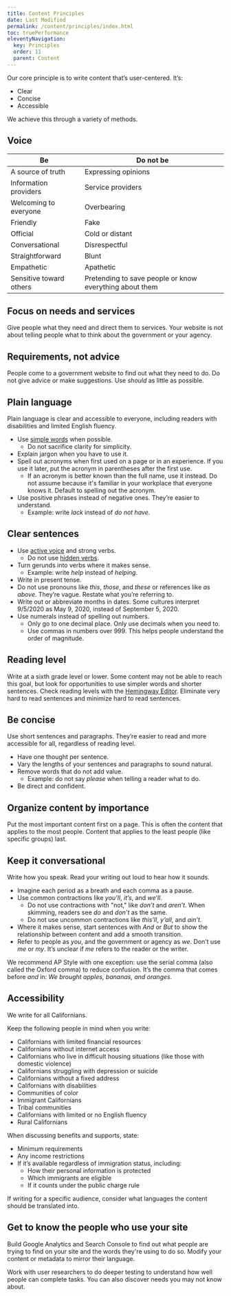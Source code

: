 ```yaml
---
title: Content Principles
date: Last Modified
permalink: /content/principles/index.html
toc: truePerformance
eleventyNavigation:
  key: Principles
  order: 11 
  parent: Content
---
```


Our core principle is to write content that’s user-centered. It’s:
* Clear
* Concise
* Accessible

We achieve this through a variety of methods.

## Voice

| Be                      | Do not be                                               |
| ----------------------- |-------------------------------------------------------- |
| A source of truth       | Expressing opinions                                     |
| Information providers   | Service providers                                       |
| Welcoming to everyone   | Overbearing                                             |
| Friendly                | Fake                                                    |
| Official                | Cold or distant                                         |
| Conversational          | Disrespectful                                           |
| Straightforward         | Blunt                                                   |
| Empathetic              | Apathetic                                               |
| Sensitive toward others | Pretending to save people or know everything about them |

## Focus on needs and services
Give people what they need and direct them to services. Your website is not about telling people what to think about the government or your agency.

## Requirements, not advice
People come to a government website to find out what they need to do. Do not give advice or make suggestions. Use _should_ as little as possible.

## Plain language
Plain language is clear and accessible to everyone, including readers with disabilities and limited English fluency.

* Use [simple words](https://plainlanguage.gov/guidelines/words/use-simple-words-phrases/) when possible.
  * Do not sacrifice clarity for simplicity.
* Explain jargon when you have to use it.
* Spell out acronyms when first used on a page or in an experience. If you use it later, put the acronym in parentheses after the first use.
  * If an acronym is better known than the full name, use it instead. Do not assume because it's familiar in your workplace that everyone knows it. Default to spelling out the acronym.
* Use positive phrases instead of negative ones. They’re easier to understand.
  * Example: write _lack_ instead of _do not have_.

## Clear sentences
* Use [active voice](https://plainlanguage.gov/guidelines/conversational/use-active-voice/) and strong verbs.
  * Do not use [hidden verbs](https://plainlanguage.gov/guidelines/words/avoid-hidden-verbs/).
* Turn gerunds into verbs where it makes sense.
  * Example: write _help_ instead of _helping_.
* Write in present tense.
* Do not use pronouns like _this_, _those_, and _these_ or references like _as above_. They’re vague. Restate what you’re referring to.
* Write out or abbreviate months in dates. Some cultures interpret 9/5/2020 as May 9, 2020, instead of September 5, 2020.
* Use numerals instead of spelling out numbers.
  * Only go to one decimal place. Only use decimals when you need to.
  * Use commas in numbers over 999. This helps people understand the order of magnitude.

## Reading level
Write at a sixth grade level or lower. Some content may not be able to reach this goal, but look for opportunities to use simpler words and shorter sentences. Check reading levels with the [Hemingway Editor](http://hemingwayapp.com/). Eliminate very hard to read sentences and minimize hard to read sentences.

## Be concise
Use short sentences and paragraphs. They’re easier to read and more accessible for all, regardless of reading level.

* Have one thought per sentence.
* Vary the lengths of your sentences and paragraphs to sound natural.
* Remove words that do not add value.
  * Example: do not say _please_ when telling a reader what to do.
* Be direct and confident.

## Organize content by importance
Put the most important content first on a page. This is often the content that applies to the most people. Content that applies to the least people (like specific groups) last.

## Keep it conversational
Write how you speak. Read your writing out loud to hear how it sounds.

* Imagine each period as a breath and each comma as a pause.
* Use common contractions like _you’ll_, _it’s_, and _we’ll_.
  * Do not use contractions with "not," like _don’t_ and _aren’t_. When skimming, readers see _do_ and _don’t_ as the same.
  * Do not use uncommon contractions like _this’ll_, _y’all_, and _ain’t_.
* Where it makes sense, start sentences with _And_ or _But_ to show the relationship between content and add a smooth transition.
* Refer to people as _you_, and the government or agency as _we_. Don’t use _me_ or _my_. It’s unclear if _me_ refers to the reader or the writer.

We recommend AP Style with one exception: use the serial comma (also called the Oxford comma) to reduce confusion. It’s the comma that comes before _and_ in: _We brought apples, bananas, and oranges._

## Accessibility
We write for all Californians.

Keep the following people in mind when you write:
* Californians with limited financial resources
* Californians without internet access
* Californians who live in difficult housing situations (like those with domestic violence)
* Californians struggling with depression or suicide
* Californians without a fixed address
* Californians with disabilities
* Communities of color
* Immigrant Californians
* Tribal communities
* Californians with limited or no English fluency
* Rural Californians

When discussing benefits and supports, state:
* Minimum requirements
* Any income restrictions
* If it’s available regardless of immigration status, including:
  * How their personal information is protected
  * Which immigrants are eligible
  * If it counts under the public charge rule

If writing for a specific audience, consider what languages the content should be translated into.

## Get to know the people who use your site
Build Google Analytics and Search Console to find out what people are trying to find on your site and the words they're using to do so. Modify your content or metadata to mirror their language.

Work with user researchers to do deeper testing to understand how well people can complete tasks. You can also discover needs you may not know about.
